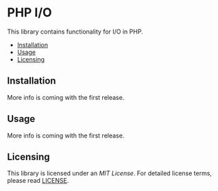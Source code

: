 # PHP I/O
This library contains functionality for I/O in PHP.

* [Installation](#installation)
* [Usage](#usage)
* [Licensing](#licensing)

## Installation
More info is coming with the first release.

## Usage
More info is coming with the first release.

## Licensing
This library is licensed under an *MIT License*. For detailed license terms, 
please read [LICENSE][1].


[1]: LICENSE
